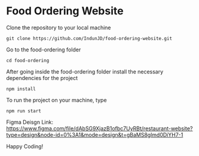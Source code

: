 # Food Ordering Website

Clone the repository to your local machine

```
git clone https://github.com/IndunJD/food-ordering-website.git
```

Go to the food-ordering folder

```
cd food-ordering
```

After going inside the food-ordering folder install the necessary dependencies for the project

```
npm install
```

To run the project on your machine, type 
```
npm run start
```

Figma Deisgn Link: https://www.figma.com/file/dAbSG9XjazB1ofbc7UyRBt/restaurant-website?type=design&node-id=0%3A1&mode=design&t=gBaMS8glmd0DiYH7-1

Happy Coding!
